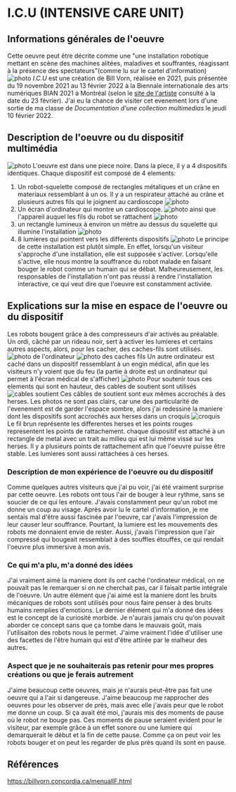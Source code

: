 # I.C.U (INTENSIVE CARE UNIT)

## Informations générales de l'oeuvre
Cette oeuvre peut être décrite comme une "une installation robotique mettant en scène des machines alitées, maladives et souffrantes, réagissant à la présence des spectateurs"(comme lu sur le cartel d'information)
![photo](photos/bian_icu_cartel.jpg)
*I.C.U* est une création de Bill Vorn, réalisée en 2021, puis présentée du 19 novembre 2021 au 13 février 2022 à la Biennale internationale des arts numériques BIAN 2021 à Montréal (selon le [site de l'artiste](https://billvorn.concordia.ca/menuallF.html) consulté à la date du 23 février). J'ai eu la chance de visiter cet evenement lors d'une sortie de ma classe de *Documentation d'une collection multimedias* le jeudi 10 février 2022.

## Description de l'oeuvre ou du dispositif multimédia
![photo](photos/bian_icu_installation_visiteur.jpg)
L'oeuvre est dans une piece noire. Dans la piece, il y a 4 dispositifs identiques. Chaque dispositif est composé de 4 elements: 
1. Un robot-squelette composé de rectangles métaliques et un crâne en materiaux ressemblant à un os. Il y a un respirateur attaché au crâne et plusieurs autres fils qui le joignent au cardioscope ![photo](photos/bian_icu_robot_proche.jpg)
2. Un écran d'ordinateur qui montre un cardioscope. ![photo](photos/bian_icu_ecran_medical.jpg) ainsi que l'appareil auquel les fils du robot se rattachent ![photo](photos/bian_icu_fonctionnement.jpg)
3. un rectangle lumineux à environ un mètre au dessus du squelette qui illumine l'installation ![photo](photos/bian_icu_robot_lumiere_ecran_medical.jpg)
4. 8 lumieres qui pointent vers les differents dispositifs ![photo](photos/bian_icu_installation_lumieres.jpg)
Le principe de cette installation est plutôt simple. En effet, lorsqu'un visiteur s'approche d'une installation, elle est supposée s'activer. Lorsqu'elle s'active, elle nous montre la souffrance du robot malade en faisant bouger le robot comme un humain qui se débat. Malheureusement, les responsables de l'installation n'ont pas réussi à rendre l'installation interactive, ce qui veut dire que l'oeuvre est constamment activiée.

## Explications sur la mise en espace de l'oeuvre ou du dispositif 
Les robots bougent grâce à des compresseurs d'air activés au préalable. Un ordi, câché par un rideau noir, sert à activer les lumieres et certains autres aspects, alors, pour les cacher, des caches-fils sont utilisés. ![photo de l'ordinateur](photos/bian_icu_ordinateur.jpg) ![photo des caches fils](photos/bian_icu_cache_fils.jpg) Un autre ordinateur est caché dans un dispositif ressemblant à un engin médical, afin que les visiteurs n'y voient que du feu (la partie à droite est un ordinateur qui permet à l'écran médical de s'afficher) ![photo](photos/bian_icu_fonctionnement.jpg) Pour soutenir tous ces elements qui sont en hauteur, des cables de soutient sont utilisés ![cables soutient](photos/bian_icu_cable_soutient.jpg) Ces câbles de soutient sont eux mêmes accrochés à des herses. Les photos ne sont pas clairs, car une des particularité de l'evenement est de garder l'espace sombre, alors j'ai redessiné la maniere dont les dispositifs sont accrochés aux herses dans un croquis ![croquis](croquis/bian_icu_croquis.png) Le fil brun représente les differentes herses et les points rouges representent les points de rattachement. chaque dispositif est attaché à un rectangle de metal avec un trait au milieu qui est lui même vissé sur les herses. Il y a plusieurs points de rattachement afin que l'oeuvre puisse être stable. Les lumieres sont aussi rattachées à ces herses.


### Description de mon expérience de l'oeuvre ou du dispositif
Comme quelques autres visiteurs que j'ai pu voir, j'ai été vraiment surprise par cette oeuvre. Les robots ont tous l'air de bouger à leur rythme, sans se soucier de ce qui les entoure. J'avais constamment peur qu'un robot me donne un coup au visage. Après avoir lu le cartel d'information, je me sentais mal d'être aussi fascinée par l'oeuvre, car j'avais l'impression de leur causer leur souffrance. Pourtant, la lumiere est les mouvements des robots me donnaient envie de rester. Aussi, j'avais l'impression que l'air compressé qui bougeait ressemblait à des souffles étouffés, ce qui rendait l'oeuvre plus immersive à mon avis.

### Ce qui m'a plu, m'a donné des idées
J'ai vraiment aimé la maniere dont ils ont caché l'ordinateur médical, on ne pouvait pas le remarquer si on ne cherchait pas, car il faisait partie intégrale de l'oeuvre. Un autre élément que j'ai aimé est la maniere dont les bruits mécaniques de robots sont utilisés pour nous faire penser à des bruits humains remplies d'emotions. Le dernier élément qui m'a donné des idées est le concept de la curiosité morbide. Je n'aurais jamais cru qu'on pouvait aborder ce concept sans que ça tombe dans le mauvais goût, mais l'utilisaiton des robots nous le permet. J'aime vraiment l'idée d'utiliser une des facettes de l'être humain qui est d'être attirée par le malheur des autres.

### Aspect que je ne souhaiterais pas retenir pour mes propres créations ou que je ferais autrement

J'aime beaucoup cette oeuvres, mais je n'aurais peut-être pas fait une oeuvre qui a l'air si dangereuse. J'aime beaucoup me rapprocher des oeuvres pour les observer de près, mais avec elle j'avais peur que le robot me donne un coup. Si ça avait été moi, j'aurais mis des moments de pause où le robot ne bouge pas. Ces moments de pause seraient evident pour le visiteur, par exemple grâce à un effet sonore ou une lumiere qui demarquerait le début et la fin de cette pause. Comme ça on peut voir les robots bouger et on peut les regarder de plus près quand ils sont en pause.

## Références
https://billvorn.concordia.ca/menuallF.html
